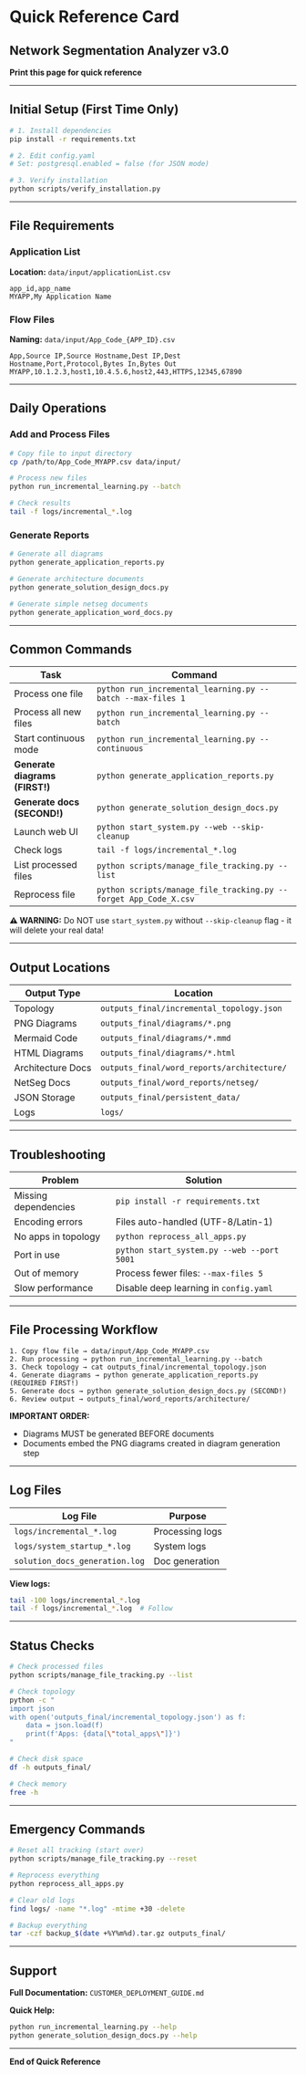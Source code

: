 # Quick Reference Card
## Network Segmentation Analyzer v3.0

**Print this page for quick reference**

---

## Initial Setup (First Time Only)

```bash
# 1. Install dependencies
pip install -r requirements.txt

# 2. Edit config.yaml
# Set: postgresql.enabled = false (for JSON mode)

# 3. Verify installation
python scripts/verify_installation.py
```

---

## File Requirements

### Application List
**Location:** `data/input/applicationList.csv`
```csv
app_id,app_name
MYAPP,My Application Name
```

### Flow Files
**Naming:** `data/input/App_Code_{APP_ID}.csv`
```csv
App,Source IP,Source Hostname,Dest IP,Dest Hostname,Port,Protocol,Bytes In,Bytes Out
MYAPP,10.1.2.3,host1,10.4.5.6,host2,443,HTTPS,12345,67890
```

---

## Daily Operations

### Add and Process Files

```bash
# Copy file to input directory
cp /path/to/App_Code_MYAPP.csv data/input/

# Process new files
python run_incremental_learning.py --batch

# Check results
tail -f logs/incremental_*.log
```

### Generate Reports

```bash
# Generate all diagrams
python generate_application_reports.py

# Generate architecture documents
python generate_solution_design_docs.py

# Generate simple netseg documents
python generate_application_word_docs.py
```

---

## Common Commands

| Task | Command |
|------|---------|
| Process one file | `python run_incremental_learning.py --batch --max-files 1` |
| Process all new files | `python run_incremental_learning.py --batch` |
| Start continuous mode | `python run_incremental_learning.py --continuous` |
| **Generate diagrams (FIRST!)** | `python generate_application_reports.py` |
| **Generate docs (SECOND!)** | `python generate_solution_design_docs.py` |
| Launch web UI | `python start_system.py --web --skip-cleanup` |
| Check logs | `tail -f logs/incremental_*.log` |
| List processed files | `python scripts/manage_file_tracking.py --list` |
| Reprocess file | `python scripts/manage_file_tracking.py --forget App_Code_X.csv` |

**⚠️ WARNING:** Do NOT use `start_system.py` without `--skip-cleanup` flag - it will delete your real data!

---

## Output Locations

| Output Type | Location |
|-------------|----------|
| Topology | `outputs_final/incremental_topology.json` |
| PNG Diagrams | `outputs_final/diagrams/*.png` |
| Mermaid Code | `outputs_final/diagrams/*.mmd` |
| HTML Diagrams | `outputs_final/diagrams/*.html` |
| Architecture Docs | `outputs_final/word_reports/architecture/` |
| NetSeg Docs | `outputs_final/word_reports/netseg/` |
| JSON Storage | `outputs_final/persistent_data/` |
| Logs | `logs/` |

---

## Troubleshooting

| Problem | Solution |
|---------|----------|
| Missing dependencies | `pip install -r requirements.txt` |
| Encoding errors | Files auto-handled (UTF-8/Latin-1) |
| No apps in topology | `python reprocess_all_apps.py` |
| Port in use | `python start_system.py --web --port 5001` |
| Out of memory | Process fewer files: `--max-files 5` |
| Slow performance | Disable deep learning in `config.yaml` |

---

## File Processing Workflow

```
1. Copy flow file → data/input/App_Code_MYAPP.csv
2. Run processing → python run_incremental_learning.py --batch
3. Check topology → cat outputs_final/incremental_topology.json
4. Generate diagrams → python generate_application_reports.py (REQUIRED FIRST!)
5. Generate docs → python generate_solution_design_docs.py (SECOND!)
6. Review output → outputs_final/word_reports/architecture/
```

**IMPORTANT ORDER:**
- Diagrams MUST be generated BEFORE documents
- Documents embed the PNG diagrams created in diagram generation step

---

## Log Files

| Log File | Purpose |
|----------|---------|
| `logs/incremental_*.log` | Processing logs |
| `logs/system_startup_*.log` | System logs |
| `solution_docs_generation.log` | Doc generation |

**View logs:**
```bash
tail -100 logs/incremental_*.log
tail -f logs/incremental_*.log  # Follow
```

---

## Status Checks

```bash
# Check processed files
python scripts/manage_file_tracking.py --list

# Check topology
python -c "
import json
with open('outputs_final/incremental_topology.json') as f:
    data = json.load(f)
    print(f'Apps: {data[\"total_apps\"]}')
"

# Check disk space
df -h outputs_final/

# Check memory
free -h
```

---

## Emergency Commands

```bash
# Reset all tracking (start over)
python scripts/manage_file_tracking.py --reset

# Reprocess everything
python reprocess_all_apps.py

# Clear old logs
find logs/ -name "*.log" -mtime +30 -delete

# Backup everything
tar -czf backup_$(date +%Y%m%d).tar.gz outputs_final/
```

---

## Support

**Full Documentation:** `CUSTOMER_DEPLOYMENT_GUIDE.md`

**Quick Help:**
```bash
python run_incremental_learning.py --help
python generate_solution_design_docs.py --help
```

---

**End of Quick Reference**

